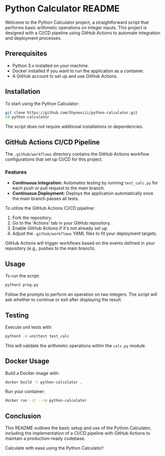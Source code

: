 # Python Calculator README

Welcome to the Python Calculator project, a straightforward script that performs basic arithmetic operations on integer inputs. This project is designed with a CI/CD pipeline using GitHub Actions to automate integration and deployment processes.

## Prerequisites

- Python 3.x installed on your machine.
- Docker installed if you want to run the application as a container.
- A GitHub account to set up and use GitHub Actions.

## Installation

To start using the Python Calculator:

```sh
git clone https://github.com/Shynexiii/python-calculator.git
cd python-calculator
```

The script does not require additional installations or dependencies.

## GitHub Actions CI/CD Pipeline

The `.github/workflows` directory contains the GitHub Actions workflow configurations that set up CI/CD for this project.

### Features

- **Continuous Integration:** Automates testing by running `test_calc.py` for each push or pull request to the main branch.
- **Continuous Deployment:** Deploys the application automatically once the main branch passes all tests.

To utilize the GitHub Actions CI/CD pipeline:

1. Fork the repository.
2. Go to the 'Actions' tab in your GitHub repository.
3. Enable GitHub Actions if it's not already set up.
4. Adjust the `.github/workflows` YAML files to fit your deployment targets.

GitHub Actions will trigger workflows based on the events defined in your repository (e.g., pushes to the main branch).

## Usage

To run the script:

```sh
python3 prog.py
```

Follow the prompts to perform an operation on two integers. The script will ask whether to continue or exit after displaying the result.

## Testing

Execute unit tests with:

```sh
python3 -m unittest test_calc
```

This will validate the arithmetic operations within the `calc.py` module.

## Docker Usage

Build a Docker image with:

```sh
docker build -t python-calculator .
```

Run your container:

```sh
docker run -it --rm python-calculator
```

## Conclusion

This README outlines the basic setup and use of the Python Calculator, including the implementation of a CI/CD pipeline with GitHub Actions to maintain a production-ready codebase.

Calculate with ease using the Python Calculator!
